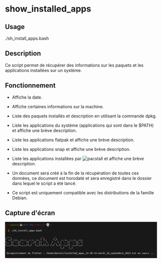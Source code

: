 # show_installed_apps
## Usage
./sh_install_apps.bash

## Description
Ce script permet de récupérer des informations sur les paquets et les applications installées sur un système.

## Fonctionnement
- Affiche la date.
- Affiche certaines informations sur la machine.
- Liste des paquets installés et description en utilisant la commande dpkg.
- Liste les applications du système (applications qui sont dans le $PATH) et affiche une brève description.
- Liste les applications flatpak et affiche une brève description.
- Liste les applications snap et affiche une brève description.
- Liste les applications installées par ![pacstall](https://blogdanieldsj.wordpress.com/2023/08/30/pacstall-un-gestionnaire-de-paquets-aur-pour-ubuntu) et affiche une brève description.

- Un document sera créé à la fin de la récupération de toutes ces données, ce document est horodaté et sera enregistré dans le dossier dans lequel le script a été lancé.
- Ce script est uniquement compatible avec les distributions de la famille Debian.

## Capture d'écran
![Capture d'écran](capture.png)
